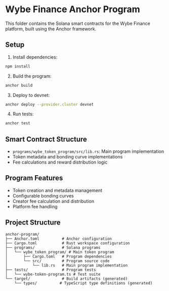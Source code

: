 
# Wybe Finance Anchor Program

This folder contains the Solana smart contracts for the Wybe Finance platform, built using the Anchor framework.

## Setup

1. Install dependencies:
```bash
npm install
```

2. Build the program:
```bash
anchor build
```

3. Deploy to devnet:
```bash
anchor deploy --provider.cluster devnet
```

4. Run tests:
```bash
anchor test
```

## Smart Contract Structure

- `programs/wybe_token_program/src/lib.rs`: Main program implementation
- Token metadata and bonding curve implementations
- Fee calculations and reward distribution logic

## Program Features

- Token creation and metadata management
- Configurable bonding curves
- Creator fee calculation and distribution
- Platform fee handling

## Project Structure

```
anchor-program/
├── Anchor.toml          # Anchor configuration
├── Cargo.toml           # Rust workspace configuration
├── programs/            # Solana programs
│   └── wybe_token_program/ # Main token program
│       ├── Cargo.toml   # Program dependencies
│       └── src/         # Program source code
│           └── lib.rs   # Main program implementation
├── tests/               # Program tests
│   └── wybe-token-program.ts # Test suite
└── target/              # Build artifacts (generated)
    └── types/          # TypeScript type definitions (generated)
```
